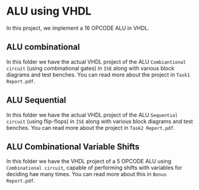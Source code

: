 # ALU using VHDL
In this project, we implement a 16 OPCODE ALU in VHDL.

## ALU combinational 
In this folder we have the actual VHDL project of the ALU `Combiantional circuit` (using combinational gates) in `ISE` along with various block diagrams and test benches.
You can read more about the project in `Task1 Report.pdf`.

## ALU Sequential 
In this folder we have the actual VHDL project of the ALU `Sequential circuit` (using flip-flops) in `ISE` along with various block diagrams and test benches.
You can read more about the project in `Task2 Report.pdf`.

## ALU Combinational Variable Shifts
In this folder we have the VHDL project of a 5 OPCODE ALU using `Combinational circuit`, capable of performing shifts with variables for deciding hae many times.
You can read more about this in `Bonus Report.pdf`.
